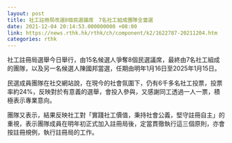 ```yaml
---
layout: post
title: 社工註冊局改選8個民選議席　7名社工組成團隊全當選
date: 2021-12-04 20:14:53.000000000 +08:00
link: https://news.rthk.hk/rthk/ch/component/k2/1622787-20211204.htm
categories: rthk
---
```


社工註冊局選舉今日舉行，由15名候選人爭奪8個民選議席，最終由7名社工組成的團隊，以及另一名候選人陳國邦當選，任期由明年1月16日至2025年1月15日。

民選成員團隊在社交網站說，在現今的社會氛圍下，仍有6千多名社工投票，投票率約24%，反映對於有意義的選舉，會投入參與，又感謝同工透過一人一票，積極表示專業意向。

團隊又表示，結果反映社工對「實踐社工價值，秉持社會公義，堅守註冊自主」的重視，表示團隊成員在明年初正式加入註冊局後，定當貫徹執行這三個原則，亦會按註冊規例，執行註冊局的工作。
